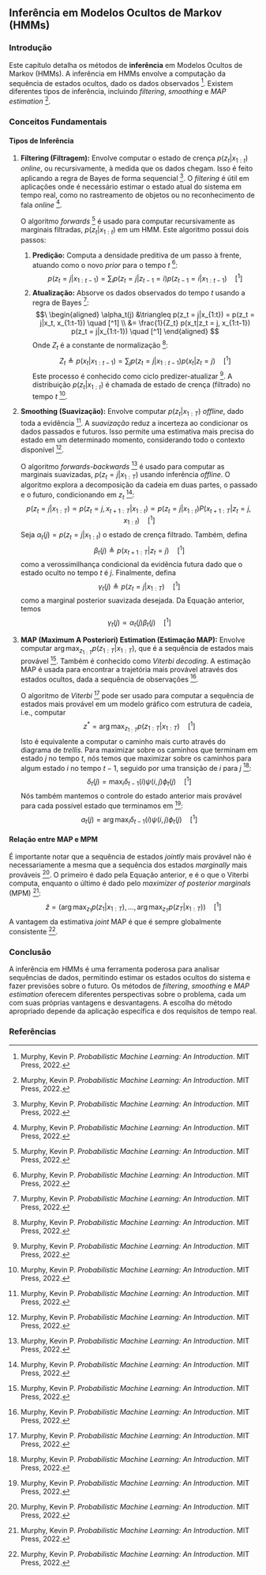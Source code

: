 ## Inferência em Modelos Ocultos de Markov (HMMs)

### Introdução
Este capítulo detalha os métodos de **inferência** em Modelos Ocultos de Markov (HMMs). A inferência em HMMs envolve a computação da sequência de estados ocultos, dado os dados observados [^1]. Existem diferentes tipos de inferência, incluindo *filtering*, *smoothing* e *MAP estimation* [^1].

### Conceitos Fundamentais

#### Tipos de Inferência
1.  **Filtering (Filtragem):** Envolve computar o estado de crença $p(z_t | x_{1:t})$ *online*, ou recursivamente, à medida que os dados chegam. Isso é feito aplicando a regra de Bayes de forma sequencial [^1]. O *filtering* é útil em aplicações onde é necessário estimar o estado atual do sistema em tempo real, como no rastreamento de objetos ou no reconhecimento de fala *online* [^1].

    O algoritmo *forwards* [^1] é usado para computar recursivamente as marginais filtradas, $p(z_t|x_{1:t})$ em um HMM. Este algoritmo possui dois passos:
    1.  **Predição:** Computa a densidade preditiva de um passo à frente, atuando como o novo *prior* para o tempo $t$ [^1]:
        $$p(z_t = j|x_{1:t-1}) = \sum_i p(z_t = j|z_{t-1} = i)p(z_{t-1} = i|x_{1:t-1}) \quad [^1]$$
    2.  **Atualização:** Absorve os dados observados do tempo $t$ usando a regra de Bayes [^1]:
        $$\
        \begin{aligned}
        \alpha_t(j) &\triangleq p(z_t = j|x_{1:t}) = p(z_t = j|x_t, x_{1:t-1}) \quad [^1] \\
        &= \frac{1}{Z_t} p(x_t|z_t = j, x_{1:t-1}) p(z_t = j|x_{1:t-1}) \quad [^1]
        \end{aligned}
        $$
        Onde $Z_t$ é a constante de normalização [^1]:
        $$Z_t \triangleq p(x_t|x_{1:t-1}) = \sum_j p(z_t = j|x_{1:t-1}) p(x_t|z_t = j) \quad [^1]$$
        Este processo é conhecido como ciclo predizer-atualizar [^1]. A distribuição $p(z_t|x_{1:t})$ é chamada de estado de crença (filtrado) no tempo $t$ [^1].

2.  **Smoothing (Suavização):** Envolve computar $p(z_t | x_{1:T})$ *offline*, dado toda a evidência [^1]. A *suavização* reduz a incerteza ao condicionar os dados passados e futuros. Isso permite uma estimativa mais precisa do estado em um determinado momento, considerando todo o contexto disponível [^1].

    O algoritmo *forwards-backwards* [^1] é usado para computar as marginais suavizadas, $p(z_t = j|x_{1:T})$ usando inferência *offline*. O algoritmo explora a decomposição da cadeia em duas partes, o passado e o futuro, condicionando em $z_t$ [^1]:
    $$p(z_t = j|x_{1:T}) \propto p(z_t = j, x_{t+1:T}|x_{1:t}) \propto p(z_t = j|x_{1:t})P(x_{t+1:T}|z_t = j,x_{1:t}) \quad [^1]$$
    Seja $\alpha_t(j) = p(z_t = j|x_{1:t})$ o estado de crença filtrado. Também, defina
    $$\beta_t(j) \triangleq p(x_{t+1:T}|z_t = j) \quad [^1]$$
    como a verossimilhança condicional da evidência futura dado que o estado oculto no tempo $t$ é $j$. Finalmente, defina
    $$\gamma_t(j) \triangleq p(z_t = j|x_{1:T}) \quad [^1]$$
    como a marginal posterior suavizada desejada. Da Equação anterior, temos
    $$\gamma_t(j) \propto \alpha_t(j)\beta_t(j) \quad [^1]$$

3.  **MAP (Maximum A Posteriori) Estimation (Estimação MAP):** Envolve computar $\arg \max_{z_{1:T}} p(z_{1:T} | x_{1:T})$, que é a sequência de estados mais provável [^1]. Também é conhecido como *Viterbi decoding*. A estimação MAP é usada para encontrar a trajetória mais provável através dos estados ocultos, dada a sequência de observações [^1].

    O algoritmo de *Viterbi* [^1] pode ser usado para computar a sequência de estados mais provável em um modelo gráfico com estrutura de cadeia, i.e., computar
    $$z^* = \arg \max_{z_{1:T}} p(z_{1:T}|x_{1:T}) \quad [^1]$$
    Isto é equivalente a computar o caminho mais curto através do diagrama de *trellis*. Para maximizar sobre os caminhos que terminam em estado $j$ no tempo $t$, nós temos que maximizar sobre os caminhos para algum estado $i$ no tempo $t-1$, seguido por uma transição de $i$ para $j$ [^1]:
    $$\delta_t(j) = \max_i \delta_{t-1}(i)\psi(i, j)\phi_t(j) \quad [^1]$$
    Nós também mantemos o controle do estado anterior mais provável para cada possível estado que terminamos em [^1]:
    $$a_t(j) = \arg \max_i \delta_{t-1}(i)\psi(i, j)\phi_t(j) \quad [^1]$$

#### Relação entre MAP e MPM
É importante notar que a sequência de estados *jointly* mais provável não é necessariamente a mesma que a sequência dos estados *marginally* mais prováveis [^1]. O primeiro é dado pela Equação anterior, e é o que o Viterbi computa, enquanto o último é dado pelo *maximizer of posterior marginals* (MPM) [^1]:
$$\hat{z} = (\arg \max_{z_1} p(z_1|x_{1:T}), ..., \arg \max_{z_T} p(z_T|x_{1:T})) \quad [^1]$$
A vantagem da estimativa *joint* MAP é que é sempre globalmente consistente [^1].

### Conclusão
A inferência em HMMs é uma ferramenta poderosa para analisar sequências de dados, permitindo estimar os estados ocultos do sistema e fazer previsões sobre o futuro. Os métodos de *filtering*, *smoothing* e *MAP estimation* oferecem diferentes perspectivas sobre o problema, cada um com suas próprias vantagens e desvantagens. A escolha do método apropriado depende da aplicação específica e dos requisitos de tempo real.

### Referências
[^1]: Murphy, Kevin P. *Probabilistic Machine Learning: An Introduction*. MIT Press, 2022.
<!-- END -->